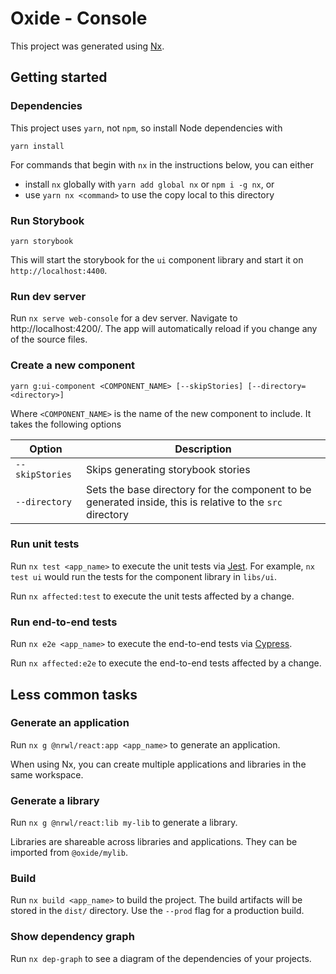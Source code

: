 # Oxide - Console

This project was generated using [Nx](https://nx.dev).

## Getting started

### Dependencies

This project uses `yarn`, not `npm`, so install Node dependencies with

```
yarn install
```

For commands that begin with `nx` in the instructions below, you can either 

- install `nx` globally with `yarn add global nx` or `npm i -g nx`, or
- use `yarn nx <command>` to use the copy local to this directory

### Run Storybook

```
yarn storybook
```

This will start the storybook for the `ui` component library and start it on `http://localhost:4400`.

### Run dev server

Run `nx serve web-console` for a dev server. Navigate to http://localhost:4200/. The app will automatically reload if you change any of the source files.

### Create a new component

```
yarn g:ui-component <COMPONENT_NAME> [--skipStories] [--directory=<directory>]
```

Where `<COMPONENT_NAME>` is the name of the new component to include. It takes the following options

| Option          | Description                                                                                               |
| --------------- | --------------------------------------------------------------------------------------------------------- |
| `--skipStories` | Skips generating storybook stories                                                                        |
| `--directory`   | Sets the base directory for the component to be generated inside, this is relative to the `src` directory |

### Run unit tests

Run `nx test <app_name>` to execute the unit tests via [Jest](https://jestjs.io). For example, `nx test ui` would run the tests for the component library in `libs/ui`.

Run `nx affected:test` to execute the unit tests affected by a change.

### Run end-to-end tests

Run `nx e2e <app_name>` to execute the end-to-end tests via [Cypress](https://www.cypress.io).

Run `nx affected:e2e` to execute the end-to-end tests affected by a change.

## Less common tasks

### Generate an application

Run `nx g @nrwl/react:app <app_name>` to generate an application.

When using Nx, you can create multiple applications and libraries in the same workspace.

### Generate a library

Run `nx g @nrwl/react:lib my-lib` to generate a library.

Libraries are shareable across libraries and applications. They can be imported from `@oxide/mylib`.

### Build

Run `nx build <app_name>` to build the project. The build artifacts will be stored in the `dist/` directory. Use the `--prod` flag for a production build.

### Show dependency graph

Run `nx dep-graph` to see a diagram of the dependencies of your projects.